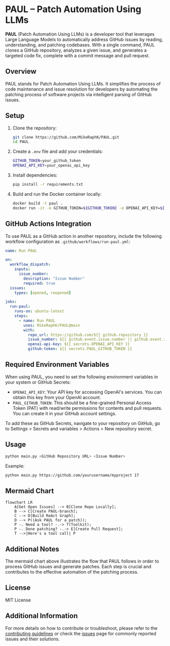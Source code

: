 # PAUL – Patch Automation Using LLMs

**PAUL** (Patch Automation Using LLMs) is a developer tool that leverages Large Language Models to automatically address GitHub issues by reading, understanding, and patching codebases. With a single command, PAUL clones a GitHub repository, analyzes a given issue, and generates a targeted code fix, complete with a commit message and pull request.

## Overview
PAUL stands for Patch Automation Using LLMs. It simplifies the process of code maintenance and issue resolution for developers by automating the patching process of software projects via intelligent parsing of GitHub issues.

## Setup

1. Clone the repository:
   ```bash
   git clone https://github.com/MikeRaphK/PAUL.git
   cd PAUL
   ```

2. Create a `.env` file and add your credentials:
   ```bash
   GITHUB_TOKEN=your_github_token
   OPENAI_API_KEY=your_openai_api_key
   ```

3. Install dependencies:
   ```bash
   pip install -r requirements.txt
   ```

4. Build and run the Docker container locally:
   ```bash
   docker build -t paul .
   docker run -it -e GITHUB_TOKEN=${GITHUB_TOKEN} -e OPENAI_API_KEY=${OPENAI_API_KEY} paul
   ```

## GitHub Actions Integration

To use PAUL as a GitHub action in another repository, include the following workflow configuration as `.github/workflows/run-paul.yml`:
```yml
name: Run PAUL

on:
  workflow_dispatch:
    inputs:
      issue_number:
        description: "Issue Number"
        required: true
  issues:
    types: [opened, reopened]

jobs:
  run-paul:
    runs-on: ubuntu-latest
    steps:
      - name: Run PAUL
        uses: MikeRaphK/PAUL@main
        with:
          repo_url: https://github.com/${{ github.repository }}
          issue_number: ${{ github.event.issue.number || github.event.inputs.issue_number }}
          openai-api-key: ${{ secrets.OPENAI_API_KEY }}
          github-token: ${{ secrets.PAUL_GITHUB_TOKEN }}
```

## Required Environment Variables

When using PAUL, you need to set the following environment variables in your system or GitHub Secrets:

- `OPENAI_API_KEY`: Your API key for accessing OpenAI's services. You can obtain this key from your OpenAI account.
- `PAUL_GITHUB_TOKEN`: This should be a fine-grained Personal Access Token (PAT) with read/write permissions for contents and pull requests. You can create it in your GitHub account settings.

To add these as GitHub Secrets, navigate to your repository on GitHub, go to Settings > Secrets and variables > Actions > New repository secret.

## Usage
```bash
python main.py <GitHub Repository URL> <Issue Number>
```

Example:
```bash
python main.py https://github.com/yourusername/myproject 17
```

## Mermaid Chart
```mermaid
flowchart LR
    A[Get Open Issues] --> B[Clone Repo Locally];
    B --> C[Create PAUL-branch];
    C --> D[Build ReAct Graph];
    D --> P((Ask PAUL for a patch));
    P -. Need a tool? -.-> T(Toolkit);
    P -. Done patching? -.-> E[Create Pull Request];
    T -->|Here's a tool call| P
```

## Additional Notes
The mermaid chart above illustrates the flow that PAUL follows in order to process GitHub issues and generate patches. Each step is crucial and contributes to the effective automation of the patching process.

## License
MIT License

## Additional Information
For more details on how to contribute or troubleshoot, please refer to the [contributing guidelines](CONTRIBUTING.md) or check the [issues](https://github.com/MikeRaphK/PAUL/issues) page for commonly reported issues and their solutions.
